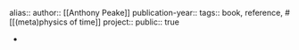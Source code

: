 alias::
author:: [[Anthony Peake]] 
publication-year::
tags:: book, reference, #[[(meta)physics of time]]
project:: 
public:: true

-